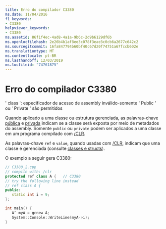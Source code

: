 ```yaml
---
title: Erro do compilador C3380
ms.date: 11/04/2016
f1_keywords:
- C3380
helpviewer_keywords:
- C3380
ms.assetid: 86f1f4ec-4ad8-4a1a-9b6c-2d9b6129df6b
ms.openlocfilehash: 2e26b4b1af8ee3c078f3eae3c0cb6a2677c642c2
ms.sourcegitcommit: 16fa847794b60bf40c67d20f74751a67fccb602e
ms.translationtype: MT
ms.contentlocale: pt-BR
ms.lasthandoff: 12/03/2019
ms.locfileid: "74761875"
---
```

# <a name="compiler-error-c3380"></a>Erro do compilador C3380

' class ': especificador de acesso de assembly inválido-somente ' Public ' ou ' Private ' são permitidos

Quando aplicado a uma classe ou estrutura gerenciada, as palavras-chave [pública](../../cpp/public-cpp.md) e [privada](../../cpp/private-cpp.md) indicam se a classe será exposta por meio de metadados do assembly. Somente `public` ou `private` podem ser aplicados a uma classe em um programa compilado com [/CLR](../../build/reference/clr-common-language-runtime-compilation.md).

As palavras-chave `ref` e `value`, quando usadas com [/CLR](../../build/reference/clr-common-language-runtime-compilation.md), indicam que uma classe é gerenciada (consulte [classes e structs](../../extensions/classes-and-structs-cpp-component-extensions.md)).

O exemplo a seguir gera C3380:

```cpp
// C3380_2.cpp
// compile with: /clr
protected ref class A {   // C3380
// try the following line instead
// ref class A {
public:
   static int i = 9;
};

int main() {
   A^ myA = gcnew A;
   System::Console::WriteLine(myA->i);
}
```
